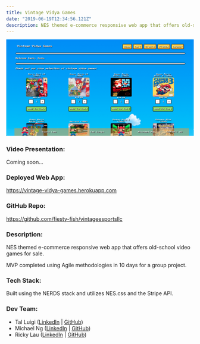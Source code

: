 ```yaml
---
title: Vintage Vidya Games
date: "2019-06-19T12:34:56.121Z"
description: NES themed e-commerce responsive web app that offers old-school video games for sale.
---
```


![Vintage Vidya Games Screenshot](./vintage_vidya_games.png)

### Video Presentation:

Coming soon...

### Deployed Web App:

https://vintage-vidya-games.herokuapp.com

### GitHub Repo:

https://github.com/fiesty-fish/vintageesportsllc

### Description:

NES themed e-commerce responsive web app that offers old-school video games for sale.

MVP completed using Agile methodologies in 10 days for a group project.

### Tech Stack:

Built using the NERDS stack and utilizes NES.css and the Stripe API.

### Dev Team:

- Tal Luigi ([LinkedIn](https://www.linkedin.com/in/talluigi) | [GitHub](https://github.com/luigilegion))
- Michael Ng ([LinkedIn](https://www.linkedin.com/in/michael-m-ng) | [GitHub](https://github.com/xmng))
- Ricky Lau ([LinkedIn](https://www.linkedin.com/in/rickylaudev) | [GitHub](https://github.com/rickylaufitness))
